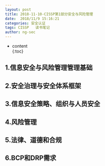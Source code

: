 ```yaml
---
layout: post  
title: 2018-11-10-CISSP第1部分安全与风险管理
date:  2018/11/9 15:16:21   
categories: 安全认证 
tags: CISSP   读书笔记
author: ng-sec  
---
```


* content  
{:toc}

## 1.信息安全与风险管理管理基础


## 2.安全治理与安全体系框架

## 3.信息安全策略、组织与人员安全

## 4.风险管理

## 5.法律、道德和合规

## 6.BCP和DRP需求

